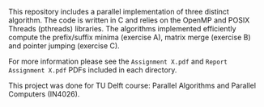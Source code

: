 This repository includes a parallel implementation of three distinct algorithm. The code is written in C and relies on the OpenMP and POSIX Threads (pthreads) libraries. The algorithms implemented efficiently compute the prefix/suffix minima (exercise A), matrix merge (exercise B) and pointer jumping (exercise C).

For more information please see the `Assignment X.pdf` and `Report Assignment X.pdf` PDFs included in each directory.

This project was done for TU Delft course: Parallel Algorithms and Parallel Computers (IN4026).
